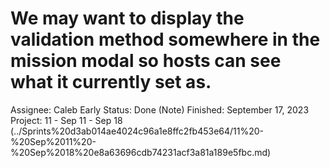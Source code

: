 # We may want to display the validation method somewhere in the mission modal so hosts can see what it currently set as.

Assignee: Caleb Early
Status: Done (Note)
Finished: September 17, 2023
Project: 11 - Sep 11 - Sep 18 (../Sprints%20d3ab014ae4024c96a1e8ffc2fb453e64/11%20-%20Sep%2011%20-%20Sep%2018%20e8a63696cdb74231acf3a81a189e5fbc.md)